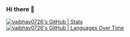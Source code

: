 ### Hi there 👋

<!--
**vaibhav0726/vaibhav0726** is a ✨ _special_ ✨ repository because its `README.md` (this file) appears on your GitHub profile.

Here are some ideas to get you started:

- 🔭 I’m currently working on ...
- 🌱 I’m currently learning ...
- 👯 I’m looking to collaborate on ...
- 🤔 I’m looking for help with ...
- 💬 Ask me about ...
- 📫 How to reach me: ...
- 😄 Pronouns: ...
- ⚡ Fun fact: ...
-->

[![vaibhav0726's GitHub | Stats](https://stats.quine.sh/vaibhav0726/github?theme=light)](https://quine.sh)
[![vaibhav0726's GitHub | Languages Over Time](https://stats.quine.sh/vaibhav0726/languages-over-time?theme=light)](https://quine.sh)
